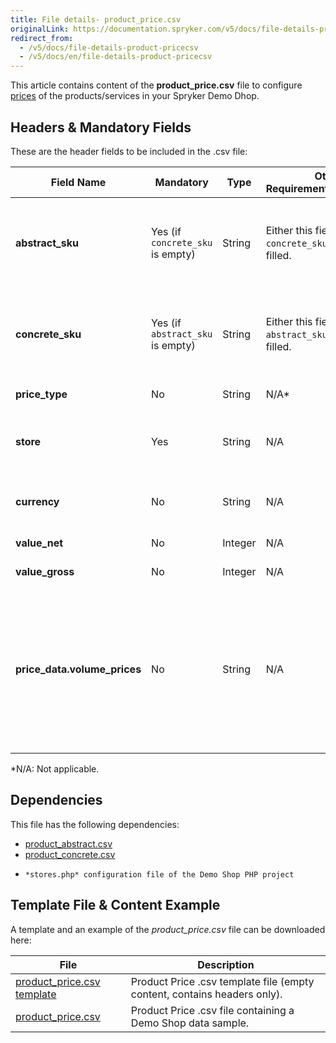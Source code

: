 ```yaml
---
title: File details- product_price.csv
originalLink: https://documentation.spryker.com/v5/docs/file-details-product-pricecsv
redirect_from:
  - /v5/docs/file-details-product-pricecsv
  - /v5/docs/en/file-details-product-pricecsv
---
```


This article contains content of the **product_price.csv** file to configure [prices](https://documentation.spryker.com/docs/en/price) of the products/services in your Spryker Demo Dhop.

## Headers & Mandatory Fields 
These are the header fields to be included in the .csv file:

| Field Name | Mandatory | Type | Other Requirements/Comments | Description |
| --- | --- | --- | --- | --- |
| **abstract_sku** | Yes (if `concrete_sku` is empty) | String |Either this field or `concrete_sku` needs to be filled. | SKU of the abstract product to which the price should apply. |
| **concrete_sku** | Yes (if `abstract_sku` is empty) | String |Either this field or `abstract_sku` needs to be filled. | SKU of the concrete product to which the price should apply. |
| **price_type** | No | String |N/A* | Defines the price type. |
| **store** | Yes | String |N/A | Store to which this price should apply. |
| **currency** | No | String |N/A | Defines in which currency the price is. |
| **value_net** | No | Integer |N/A | Sets the net price. |
| **value_gross** | No | Integer |N/A | Sets the gross price. |
| **price_data.volume_prices** | No | String |N/A | Price data which can be used to define alternative prices, i.e volume prices, overwriting  the given net or gross price values. |
*N/A: Not applicable.

## Dependencies

This file has the following dependencies:

* [product_abstract.csv](https://documentation.spryker.com/docs/en/file-details-product-abstractcsv)
* [product_concrete.csv](https://documentation.spryker.com/docs/en/file-details-product-concretecsv)
*     *stores.php* configuration file of the Demo Shop PHP project

## Template File & Content Example
A template and an example of the *product_price.csv*  file can be downloaded here:

| File | Description |
| --- | --- |
| [product_price.csv template](https://spryker.s3.eu-central-1.amazonaws.com/docs/Developer+Guide/Back-End/Data+Manipulation/Data+Ingestion/Data+Import/Data+Import+Categories/Catalog+Setup/Pricing/Template+product_price.csv) | Product Price .csv template file (empty content, contains headers only). |
| [product_price.csv](https://spryker.s3.eu-central-1.amazonaws.com/docs/Developer+Guide/Back-End/Data+Manipulation/Data+Ingestion/Data+Import/Data+Import+Categories/Catalog+Setup/Pricing/product_price.csv) | Product Price .csv file containing a Demo Shop data sample. |
